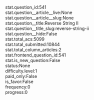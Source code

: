 stat.question_id:541  
stat.question__article__live:None  
stat.question__article__slug:None  
stat.question__title:Reverse String II  
stat.question__title_slug:reverse-string-ii  
stat.question__hide:False  
stat.total_acs:5099  
stat.total_submitted:10844  
stat.total_column_articles:2  
stat.frontend_question_id:541  
stat.is_new_question:False  
status:None  
difficulty.level:1  
paid_only:False  
is_favor:False  
frequency:0  
progress:0  
